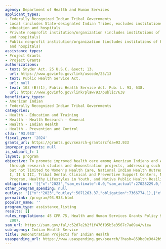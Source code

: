 ```yaml
---
agency: Department of Health and Human Services
applicant_types:
- Federally Recognized Indian Tribal Governments
- Local (includes State-designated Indian Tribes, excludes institutions of higher
  education and hospitals
- Private nonprofit institution/organization (includes institutions of higher education
  and hospitals)
- Public nonprofit institution/organization (includes institutions of higher education
  and hospitals)
assistance_types:
- Project Grants
- Project Grants
authorizations:
- text: Snyder Act. 25 U.S.C. &sect; 13.
  url: https://www.govinfo.gov/link/uscode/25/13
- text: Public Health Service Act.
  url: null
- text: 103 (B)(1), Public Health Service Act. Pub. L. 93, 638.
  url: https://www.govinfo.gov/link/plaw/93/public/638
beneficiary_types:
- American Indian
- Federally Recognized Indian Tribal Governments
categories:
- Health - Education and Training
- Health - Health Research - General
- Health - Indian Health
- Health - Prevention and Control
cfda: '93.933'
fiscal_year: '2024'
grants_url: https://grants.gov/search-grants?cfda=93.933
improper_payments: null
is_subpart_f: 1
layout: program
objective: To promote improved health care among American Indians and Alaska Natives
  through research studies and demonstration projects, addressing such issues as,
  but not limited to Women's Health Care, National Indian Health Outreach and Education
  I, II & III, Tribal Dental Clinical and Preventive Support Centers, National HIV
  Program, Healthy Lifestyles in Youth, and Native Public Health Resilience.
obligations: '[{"x":"2023","sam_estimate":0.0,"sam_actual":27028229.0,"usa_spending_actual":20293543.67},{"x":"2024","sam_estimate":0.0,"sam_actual":24206718.0,"usa_spending_actual":1233990.94},{"x":"2025","sam_estimate":0.0,"sam_actual":23867120.0,"usa_spending_actual":8723057.87}]'
other_program_spending: null
outlays: '[{"x":"2023","outlay":5071263.37,"obligation":7366774.1},{"x":"2024","outlay":185003.01,"obligation":0.0},{"x":"2025","outlay":221593.84,"obligation":9348914.0}]'
permalink: /program/93.933.html
popular_name: ''
program_type: assistance_listing
results: []
rules_regulations: 45 CFR 75, Health and Human Services Grants Policy Statement, January
  2007.
sam_url: https://sam.gov/fal/c52d7e2b2f1f476f95b5e3567c7a89a4/view
sub-agency: Indian Health Service
title: Demonstration Projects for Indian Health
usaspending_url: https://www.usaspending.gov/search/?hash=859bc0e3d42b90afc25f2d4fb9f68545
---
```

